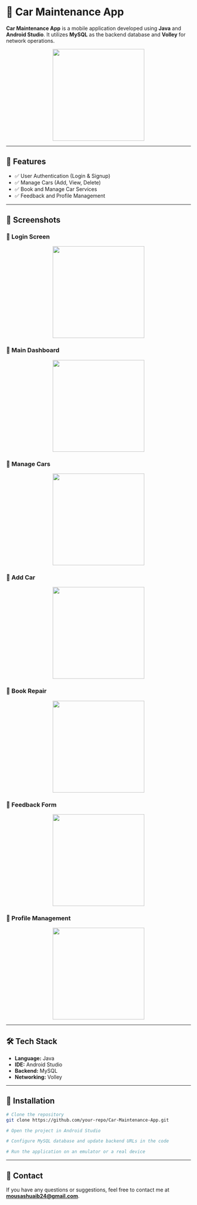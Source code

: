 
# 🚗 Car Maintenance App

**Car Maintenance App** is a mobile application developed using **Java** and **Android Studio**. It utilizes **MySQL** as the backend database and **Volley** for network operations.

<img src="https://github.com/user-attachments/assets/a3468271-121e-4e4f-9ed2-994436490866" width="250" style="display: block; margin: auto;">

---

## 📌 Features
- ✅ User Authentication (Login & Signup)
- ✅ Manage Cars (Add, View, Delete)
- ✅ Book and Manage Car Services
- ✅ Feedback and Profile Management

---

## 📱 Screenshots
### 🔹 Login Screen
<img src="https://github.com/user-attachments/assets/60a85a6c-5322-41d2-9e57-f5166e9e9229" width="250" style="display: block; margin: auto;">

### 🔹 Main Dashboard
<img src="https://github.com/user-attachments/assets/dd1aa248-86b2-4d7a-b799-c63efcefe046" width="250" style="display: block; margin: auto;">

### 🔹 Manage Cars
<img src="https://github.com/user-attachments/assets/0a09e42c-4865-4d39-8566-ce36422c534f" width="250" style="display: block; margin: auto;">

### 🔹 Add Car
<img src="https://github.com/user-attachments/assets/c4308751-fb48-4f39-8a61-0bc0fcff74cb" width="250" style="display: block; margin: auto;">

### 🔹 Book Repair
<img src="https://github.com/user-attachments/assets/587049e6-0a7c-4e7d-8a51-44d5a727e237" width="250" style="display: block; margin: auto;">

### 🔹 Feedback Form
<img src="https://github.com/user-attachments/assets/5aabde25-c79a-405f-86d3-ea030ee9db50" width="250" style="display: block; margin: auto;">

### 🔹 Profile Management
<img src="https://github.com/user-attachments/assets/ad6048b6-2f10-4599-ab66-f6358a13c371" width="250" style="display: block; margin: auto;">

---

## 🛠️ Tech Stack
- **Language:** Java
- **IDE:** Android Studio
- **Backend:** MySQL
- **Networking:** Volley

---

## 🚀 Installation
```sh
# Clone the repository
git clone https://github.com/your-repo/Car-Maintenance-App.git

# Open the project in Android Studio

# Configure MySQL database and update backend URLs in the code

# Run the application on an emulator or a real device
```

---

## 📩 Contact
If you have any questions or suggestions, feel free to contact me at **mousashuaib24@gmail.com**.
